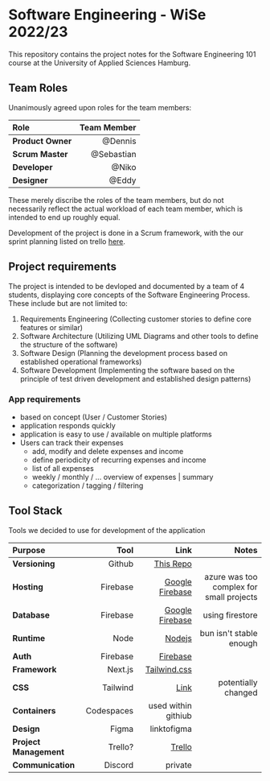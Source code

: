 # **Software Engineering** - WiSe 2022/23
 
This repository contains the project notes for the Software Engineering 101 course at the University of Applied Sciences Hamburg.  

## **Team Roles**

Unanimously agreed upon roles for the team members:

| **Role** | **Team Member** |
| :--- | ---: |
| **Product Owner** | @Dennis |
| **Scrum Master** | @Sebastian |
| **Developer** | @Niko |
| **Designer** | @Eddy |

These merely discribe the roles of the team members, but do not necessarily reflect the actual workload of each team member, which is intended to end up roughly equal.

Development of the project is done in a Scrum framework, with the our sprint planning listed on trello [here](https://trello.com/b/1Z7Z7Z7Z/software-engineering-101).

## **Project requirements**
The project is intended to be devloped and documented by a team of 4 students, displaying core concepts of the Software Engineering Process.  
These include but are not limited to:  
1. Requirements Engineering (Collecting customer stories to define core features or similar)
2. Software Architecture (Utilizing UML Diagrams and other tools to define the structure of the software)
3. Software Design (Planning the development process based on established operational frameworks)
4. Software Development (Implementing the software based on the principle of test driven development and established design patterns)

### **App requirements** 
  - based on concept (User / Customer Stories) 
  - application responds quickly
  - application is easy to use / available on multiple platforms
  - Users can track their expenses
    - add, modify and delete expenses and income
    - define periodicity of recurring expenses and income
    - list of all expenses
    - weekly / monthly / ... overview of expenses | summary 
    - categorization / tagging / filtering 


## **Tool Stack**

Tools we decided to use for development of the application

| **Purpose** | **Tool** | **Link** | **Notes** |
| :--- | ---: | ---: | ---: |
| **Versioning** | Github | [This Repo](https://github.com/53854/SWE_1) | |
| **Hosting** | Firebase | [Google Firebase](https://firebase.google.com/) | azure was too complex for small projects |
| **Database**| Firebase | [Google Firebase](https://firebase.google.com/) | using firestore |
| **Runtime** | Node | [Nodejs](https://nodejs.org/en/)| bun isn't stable enough|
| **Auth** | Firebase | [Firebase](https://firebase.google.com/docs/auth) | |
| **Framework** | Next.js | [Tailwind.css](https://nextjs.org/) | |
| **CSS** | Tailwind | [Link](https://tailwindcss.com/) | potentially changed |
| **Containers** | Codespaces | used within githiub | |
| **Design** | Figma | linktofigma | |
| **Project Management** | Trello? | [Trello](https://trello.com/b/1Z7Z7Z7Zsoftware-engineering-101) | |
| **Communication** | Discord | private | |